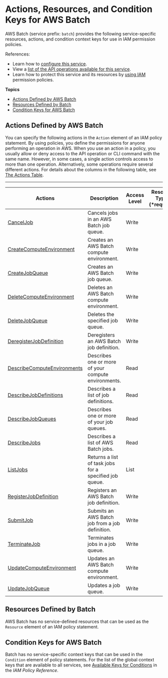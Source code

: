 # Actions, Resources, and Condition Keys for AWS Batch<a name="list_awsbatch"></a>

AWS Batch \(service prefix: `batch`\) provides the following service\-specific resources, actions, and condition context keys for use in IAM permission policies\.

References:
+ Learn how to [configure this service](http://docs.aws.amazon.com/batch/latest/userguide/)\.
+ View a [list of the API operations available for this service](http://docs.aws.amazon.com/batch/latest/APIReference/)\.
+ Learn how to protect this service and its resources by [using IAM](http://docs.aws.amazon.com/batch/latest/userguide/IAM_policies.html) permission policies\.

**Topics**
+ [Actions Defined by AWS Batch](#awsbatch-actions-as-permissions)
+ [Resources Defined by Batch](#awsbatch-resources-for-iam-policies)
+ [Condition Keys for AWS Batch](#awsbatch-policy-keys)

## Actions Defined by AWS Batch<a name="awsbatch-actions-as-permissions"></a>

You can specify the following actions in the `Action` element of an IAM policy statement\. By using policies, you define the permissions for anyone performing an operation in AWS\. When you use an action in a policy, you usually allow or deny access to the API operation or CLI command with the same name\. However, in some cases, a single action controls access to more than one operation\. Alternatively, some operations require several different actions\. For details about the columns in the following table, see [The Actions Table](reference_policies_actions-resources-contextkeys.md#actions_table)\.


****  

| Actions | Description | Access Level | Resource Types \(\*required\) | Condition Keys | Dependent Actions | 
| --- | --- | --- | --- | --- | --- | 
|   [ CancelJob ](http://docs.aws.amazon.com/batch/latest/APIReference/API_CancelJob.html)  | Cancels jobs in an AWS Batch job queue\. | Write |  |  |  | 
|   [ CreateComputeEnvironment ](http://docs.aws.amazon.com/batch/latest/APIReference/API_CreateComputeEnvironment.html)  | Creates an AWS Batch compute environment\. | Write |  |  |  | 
|   [ CreateJobQueue ](http://docs.aws.amazon.com/batch/latest/APIReference/API_CreateJobQueue.html)  | Creates an AWS Batch job queue\. | Write |  |  |  | 
|   [ DeleteComputeEnvironment ](http://docs.aws.amazon.com/batch/latest/APIReference/API_DeleteComputeEnvironment.html)  | Deletes an AWS Batch compute environment\. | Write |  |  |  | 
|   [ DeleteJobQueue ](http://docs.aws.amazon.com/batch/latest/APIReference/API_DeleteJobQueue.html)  | Deletes the specified job queue\. | Write |  |  |  | 
|   [ DeregisterJobDefinition ](http://docs.aws.amazon.com/batch/latest/APIReference/API_DeregisterJobDefinition.html)  | Deregisters an AWS Batch job definition\. | Write |  |  |  | 
|   [ DescribeComputeEnvironments ](http://docs.aws.amazon.com/batch/latest/APIReference/API_DescribeComputeEnvironments.html)  | Describes one or more of your compute environments\. | Read |  |  |  | 
|   [ DescribeJobDefinitions ](http://docs.aws.amazon.com/batch/latest/APIReference/API_DescribeJobDefinitions.html)  | Describes a list of job definitions\. | Read |  |  |  | 
|   [ DescribeJobQueues ](http://docs.aws.amazon.com/batch/latest/APIReference/API_DescribeJobQueues.html)  | Describes one or more of your job queues\. | Read |  |  |  | 
|   [ DescribeJobs ](http://docs.aws.amazon.com/batch/latest/APIReference/API_DescribeJobs.html)  | Describes a list of AWS Batch jobs\. | Read |  |  |  | 
|   [ ListJobs ](http://docs.aws.amazon.com/batch/latest/APIReference/API_ListJobs.html)  | Returns a list of task jobs for a specified job queue\. | List |  |  |  | 
|   [ RegisterJobDefinition ](http://docs.aws.amazon.com/batch/latest/APIReference/API_RegisterJobDefinition.html)  | Registers an AWS Batch job definition\. | Write |  |  |  | 
|   [ SubmitJob ](http://docs.aws.amazon.com/batch/latest/APIReference/API_SubmitJob.html)  | Submits an AWS Batch job from a job definition\. | Write |  |  |  | 
|   [ TerminateJob ](http://docs.aws.amazon.com/batch/latest/APIReference/API_TerminateJob.html)  | Terminates jobs in a job queue\. | Write |  |  |  | 
|   [ UpdateComputeEnvironment ](http://docs.aws.amazon.com/batch/latest/APIReference/API_UpdateComputeEnvironment.html)  | Updates an AWS Batch compute environment\. | Write |  |  |  | 
|   [ UpdateJobQueue ](http://docs.aws.amazon.com/batch/latest/APIReference/API_UpdateJobQueue.html)  | Updates a job queue\. | Write |  |  |  | 

## Resources Defined by Batch<a name="awsbatch-resources-for-iam-policies"></a>

AWS Batch has no service\-defined resources that can be used as the `Resource` element of an IAM policy statement\.

## Condition Keys for AWS Batch<a name="awsbatch-policy-keys"></a>

Batch has no service\-specific context keys that can be used in the `Condition` element of policy statements\. For the list of the global context keys that are available to all services, see [Available Keys for Conditions](reference_policies_condition-keys.html#AvailableKeys) in the *IAM Policy Reference*\.